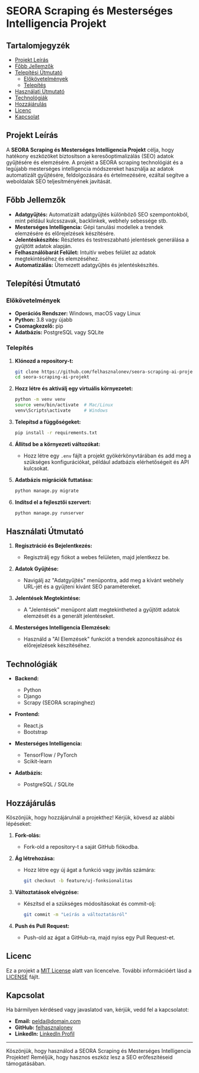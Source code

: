 # SEORA Scraping és Mesterséges Intelligencia Projekt

## Tartalomjegyzék
- [Projekt Leírás](#projekt-leírás)
- [Főbb Jellemzők](#főbb-jellemzők)
- [Telepítési Útmutató](#telepítési-útmutató)
  - [Előkövetelmények](#előkövetelmények)
  - [Telepítés](#telepítés)
- [Használati Útmutató](#használati-útmutató)
- [Technológiák](#technológiák)
- [Hozzájárulás](#hozzájárulás)
- [Licenc](#licenc)
- [Kapcsolat](#kapcsolat)

## Projekt Leírás

A **SEORA Scraping és Mesterséges Intelligencia Projekt** célja, hogy hatékony eszközöket biztosítson a keresőoptimalizálás (SEO) adatok gyűjtésére és elemzésére. A projekt a SEORA scraping technológiát és a legújabb mesterséges intelligencia módszereket használja az adatok automatizált gyűjtésére, feldolgozására és értelmezésére, ezáltal segítve a weboldalak SEO teljesítményének javítását.

## Főbb Jellemzők

- **Adatgyűjtés:** Automatizált adatgyűjtés különböző SEO szempontokból, mint például kulcsszavak, backlinkek, webhely sebessége stb.
- **Mesterséges Intelligencia:** Gépi tanulási modellek a trendek elemzésére és előrejelzések készítésére.
- **Jelentéskészítés:** Részletes és testreszabható jelentések generálása a gyűjtött adatok alapján.
- **Felhasználóbarát Felület:** Intuitív webes felület az adatok megtekintéséhez és elemzéséhez.
- **Automatizálás:** Ütemezett adatgyűjtés és jelentéskészítés.

## Telepítési Útmutató

### Előkövetelmények

- **Operációs Rendszer:** Windows, macOS vagy Linux
- **Python:** 3.8 vagy újabb
- **Csomagkezelő:** pip
- **Adatbázis:** PostgreSQL vagy SQLite

### Telepítés

1. **Klónozd a repository-t:**
    ```bash
    git clone https://github.com/felhasznalonev/seora-scraping-ai-projekt.git
    cd seora-scraping-ai-projekt
    ```

2. **Hozz létre és aktiválj egy virtuális környezetet:**
    ```bash
    python -m venv venv
    source venv/bin/activate  # Mac/Linux
    venv\Scripts\activate     # Windows
    ```

3. **Telepítsd a függőségeket:**
    ```bash
    pip install -r requirements.txt
    ```

4. **Állítsd be a környezeti változókat:**
    - Hozz létre egy `.env` fájlt a projekt gyökérkönyvtárában és add meg a szükséges konfigurációkat, például adatbázis elérhetőségeit és API kulcsokat.

5. **Adatbázis migrációk futtatása:**
    ```bash
    python manage.py migrate
    ```

6. **Indítsd el a fejlesztői szervert:**
    ```bash
    python manage.py runserver
    ```

## Használati Útmutató

1. **Regisztráció és Bejelentkezés:**
   - Regisztrálj egy fiókot a webes felületen, majd jelentkezz be.

2. **Adatok Gyűjtése:**
   - Navigálj az "Adatgyűjtés" menüpontra, add meg a kívánt webhely URL-jét és a gyűjteni kívánt SEO paramétereket.

3. **Jelentések Megtekintése:**
   - A "Jelentések" menüpont alatt megtekintheted a gyűjtött adatok elemzését és a generált jelentéseket.

4. **Mesterséges Intelligencia Elemzések:**
   - Használd a "AI Elemzések" funkciót a trendek azonosításához és előrejelzések készítéséhez.

## Technológiák

- **Backend:**
  - Python
  - Django
  - Scrapy (SEORA scrapinghez)
  
- **Frontend:**
  - React.js
  - Bootstrap

- **Mesterséges Intelligencia:**
  - TensorFlow / PyTorch
  - Scikit-learn

- **Adatbázis:**
  - PostgreSQL / SQLite

## Hozzájárulás

Köszönjük, hogy hozzájárulnál a projekthez! Kérjük, kövesd az alábbi lépéseket:

1. **Fork-olás:**
   - Fork-old a repository-t a saját GitHub fiókodba.

2. **Ág létrehozása:**
   - Hozz létre egy új ágat a funkció vagy javítás számára:
     ```bash
     git checkout -b feature/uj-fonksionalitas
     ```

3. **Változtatások elvégzése:**
   - Készítsd el a szükséges módosításokat és commit-olj:
     ```bash
     git commit -m "Leírás a változtatásról"
     ```

4. **Push és Pull Request:**
   - Push-old az ágat a GitHub-ra, majd nyiss egy Pull Request-et.

## Licenc

Ez a projekt a [MIT License](LICENSE) alatt van licencelve. További információért lásd a [LICENSE](LICENSE) fájlt.

## Kapcsolat

Ha bármilyen kérdésed vagy javaslatod van, kérjük, vedd fel a kapcsolatot:

- **Email:** pelda@domain.com
- **GitHub:** [felhasznalonev](https://github.com/felhasznalonev)
- **LinkedIn:** [LinkedIn Profil](https://www.linkedin.com/in/felhasznalonev)

---

Köszönjük, hogy használod a SEORA Scraping és Mesterséges Intelligencia Projektet! Reméljük, hogy hasznos eszköz lesz a SEO erőfeszítéseid támogatásában.